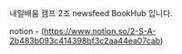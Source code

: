 내일배움 캠프 2조 newsfeed BookHub 입니다.

notion - (https://www.notion.so/2-S-A-2b483b093c414398bf3c2aa44ea07cab)
